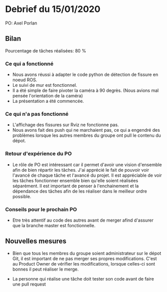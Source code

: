 # Debrief du 15/01/2020

PO: Axel Porlan

## Bilan

Pourcentage de tâches réalisées: 80 %

### Ce qui a fonctionné

- Nous avons réussi à adapter le code python de détection de fissure en noeud ROS.
- Le suivi de mur est fonctionnel.
- Il a été simple de faire pivoter la caméra à 90 degrès. (Nous avions mal pensée l'orientation de la caméra)
- La présentation a été commencée.

### Ce qui n'a pas fonctionné

- L'affichage des fissures sur Rviz ne fonctionne pas.
- Nous avons fait des push qui ne marchaient pas, ce qui a engendré des problèmes lorsque les autres membres du groupe ont pull le contenu du dépot.

### Retour d'expérience du PO

- Le rôle de PO est intéressant car il permet d'avoir une vision d'ensemble afin de bien répartir les tâches. J'ai apprécié le fait de pouvoir voir l'avancé de chaque tâche et l'avancé du projet. Il est appréciable de voir les tâches fonctionner ensemble bien qu'elle soient réalisées séparément. Il est important de penser à l'enchainement et la dépendance des tâches afin de les réaliser dans le meilleur ordre possible.


### Conseils pour le prochain PO

- Etre très attentif au code des autres avant de merger afind d'assurer que la branche master est fonctionnelle.

## Nouvelles mesures

- Bien que tous les membres du groupe soient administrateur sur le dépot Git, il est important de ne pas merger ses propres modifications. C'est au Product Owner de vérifier les modifications, lorsque celles-ci sont bonnes il peut réaliser le merge.

- La personne qui réalise une tâche doit tester son code avant de faire une pull request
